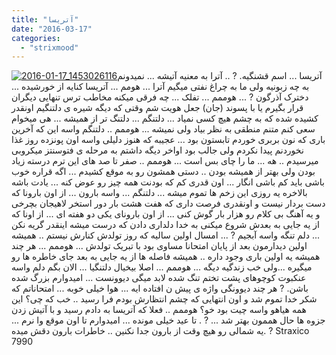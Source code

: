 ```yaml
---
title: "آتریسا"
date: "2016-03-17"
categories: 
  - "strixmood"
---
```


[![2016-01-17_1453026116](http://localhost/wp-content/uploads/2016/03/2016-01-17_1453026116-300x300.jpg)](http://localhost/wp-content/uploads/2016/03/2016-01-17_1453026116.jpg)آتریسا ... اسم قشنگیه. ? .. آترا به معنیه آتیشه ... نمیدونم به چه زبونیه ولی ما به چراغ نفتی میگیم آترا ... هومم ... آتریسا کنایه از خورشیده ... دخترک آذرگون ? ... هوممم ... تفلک ... چه فرقی میکنه مخاطب ترس تنهایی دیگران قرار بگیرم یا با پسوند (جان) جعل هویت شم وقتی که دیگه شیره ی دلتنگیم اونقدر کشیده شده که به چشم هیچ کسی نمیاد ... دلتنگم ... دلتنگ تر از همیشه ... هی میخوام سعی کنم متنم منطقی به نظر بیاد ولی نمیشه ... هوممم .. دلتنگم واسه این که آخرین باری که نون بربری خوردم تابستون بود ... عجیبه که هنوز دلیلی واسه اون پونزده روز غذا نخوردنم پیدا نکردم ولی جالب بود اواخر دیگه داشتم به مرحله ی فتوسنتز میکروبی میرسیدم .. هه ... ما را چای بس است ... هوممم .. صفر تا صد های این ترم درسته زیاد بودن ولی بهتر از همیشه بودن .. دستی همشون رو به موقع کشیدم ... اگه قراره خوب باشی باید کم باشی انگار ... اون قدری کم که بودنت همه چیز رو عوض کنه ... یادت باشه بالاخره یه روزی این زخم ها تموم میشه ... دلتنگم ... واسه بارون ... از اون بارونا که دست بردار نیست و اونقدری فرصت داری که هفت هشت بار دور استخر لاهیجان بچرخی و یه آهنگ بی کلام رو هزار بار گوش کنی ... از اون بارونای یکی دو هفته ای ... از اونا که از یه جایی به بعدش شروع میکنی به خدا دلداری دادن که درست میشه اینقدر گریه نکن ... دلم تنگه واسه آبجیم ? ... امسال اولین سالیه که روز تولدش کنارش نیستم .. همیشه اولین دیدارمون بعد از پایان امتحانا مساوی بود با تبریک تولدش ... هوممم ... هر چند همیشه یه اولین باری وجود داره .. همیشه فاصله ها از یه جایی به بعد جای خاطره ها رو میگیره ...ولی خب زندگیه دیگه ... هوممم ... اصلا بیخیال دلتنگیا ... الان بگم دلم واسه عنکبوت کوچوهای پشت تختم تنگ شده لابد میگی دیوونست ... امیدوارم بزرگ شده باشن. ? هر چند دیوونگی واژه ی پیش ن افتاده ایه ... هوا خیلی خوبه ... امتحاناتم که شکر خدا تموم شد و اون انتهایی که چشم انتظارش بودم فرا رسید .. خب که چی؟ این همه هیاهو واسه چیت بود خو؟ هوممم .. فعلا که آتریسا به دادم رسید و با آتیش زدن جزوه ها حال هممون بهتر شد ... ? . تا عید خیلی مونده ... امیدوارم تا اون موقع وا نرم ... یه شمالی رو هیچ وقت از بارون جدا نکنین .. خاطرات بارون دقش میده. ? Straxico 7990

